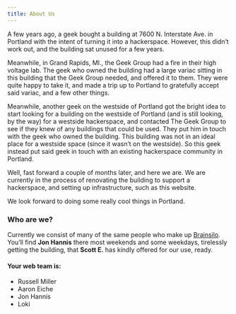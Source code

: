 ```yaml
---
title: About Us
---
```


A few years ago, a geek bought a building at 7600 N. Interstate Ave. in Portland with the intent of turning it into a hackerspace.  However, this didn’t work out, and the building sat unused for a few years.

Meanwhile, in Grand Rapids, MI., the Geek Group had a fire in their high voltage lab.  The geek who owned the building had a large variac sitting in this building that the Geek Group needed, and offered it to them.  They were quite happy to take it, and made a trip up to Portland to gratefully accept said variac, and a few other things.

Meanwhile, another geek on the westside of Portland got the bright idea to start looking for a building on the westside of Portland (and is still looking, by the way) for a westside hackerspace, and contacted The Geek Group to see if they knew of any buildings that could be used.  They put him in touch with the geek who owned the building.  This building was not in an ideal place for a westside space (since it wasn’t on the westside).  So this geek instead put said geek in touch with an existing hackerspace community in Portland.

Well, fast forward a couple of months later, and here we are.  We are currently in the process of renovating the building to support a hackerspace, and setting up infrastructure, such as this website.

We look forward to doing some really cool things in Portland.

### Who are we?
Currently we consist of many of the same people who make up [Brainsilo](http://www.brainsilo.org/).
You’ll find **Jon Hannis** there most weekends and some weekdays, tirelessly getting the building, that **Scott E.** has kindly offered for our use, ready.

#### Your web team is:
 - Russell Miller
 - Aaron Eiche
 - Jon Hannis
 - Loki
